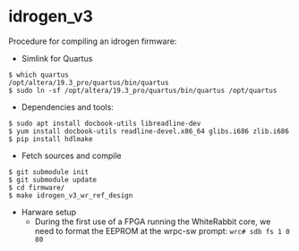 idrogen_v3
==========


Procedure for compiling an idrogen firmware:

- Simlink for Quartus 
```$ export LM_LICENSE_FILE=  ...  
$ which quartus  
/opt/altera/19.3_pro/quartus/bin/quartus
$ sudo ln -sf /opt/altera/19.3_pro/quartus/bin/quartus /opt/quartus
```

- Dependencies and tools:
```
$ sudo apt install docbook-utils libreadline-dev
$ yum install docbook-utils readline-devel.x86_64 glibs.i686 zlib.i686
$ pip install hdlmake
```


- Fetch sources and compile
```
$ git submodule init
$ git submodule update
$ cd firmware/
$ make idrogen_v3_wr_ref_design
```

- Harware setup
  - During the first use of a FPGA running the WhiteRabbit core, we need to format the EEPROM at the wrpc-sw prompt:
  ```wrc# sdb fs 1 0 80```

